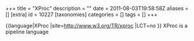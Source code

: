 +++
title = "XProc"
description = ""
date = 2011-08-03T19:58:58Z
aliases = []
[extra]
id = 10227
[taxonomies]
categories = []
tags = []
+++

{{language|XProc
|site=http://www.w3.org/TR/xproc
|LCT=no
}}
XProc is a pipeline language
